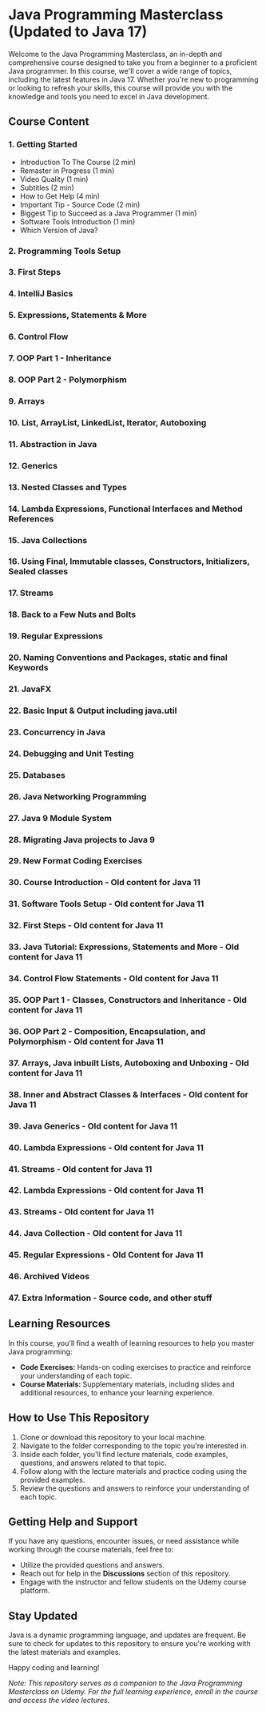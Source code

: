 # Java Programming Masterclass (Updated to Java 17)

Welcome to the Java Programming Masterclass, an in-depth and comprehensive course designed to take you from a beginner to a proficient Java programmer. In this course, we'll cover a wide range of topics, including the latest features in Java 17. Whether you're new to programming or looking to refresh your skills, this course will provide you with the knowledge and tools you need to excel in Java development.

## Course Content

### 1. Getting Started

- Introduction To The Course (2 min)
- Remaster in Progress (1 min)
- Video Quality (1 min)
- Subtitles (2 min)
- How to Get Help (4 min)
- Important Tip - Source Code (2 min)
- Biggest Tip to Succeed as a Java Programmer (1 min)
- Software Tools Introduction (1 min)
- Which Version of Java?

### 2. Programming Tools Setup

### 3. First Steps

### 4. IntelliJ Basics

### 5. Expressions, Statements & More

### 6. Control Flow

### 7. OOP Part 1 - Inheritance

### 8. OOP Part 2 - Polymorphism

### 9. Arrays

### 10. List, ArrayList, LinkedList, Iterator, Autoboxing

### 11. Abstraction in Java

### 12. Generics

### 13. Nested Classes and Types

### 14. Lambda Expressions, Functional Interfaces and Method References

### 15. Java Collections

### 16. Using Final, Immutable classes, Constructors, Initializers, Sealed classes

### 17. Streams

### 18. Back to a Few Nuts and Bolts

### 19. Regular Expressions

### 20. Naming Conventions and Packages, static and final Keywords

### 21. JavaFX

### 22. Basic Input & Output including java.util

### 23. Concurrency in Java

### 24. Debugging and Unit Testing

### 25. Databases

### 26. Java Networking Programming

### 27. Java 9 Module System

### 28. Migrating Java projects to Java 9

### 29. New Format Coding Exercises

### 30. Course Introduction - Old content for Java 11

### 31. Software Tools Setup - Old content for Java 11

### 32. First Steps - Old content for Java 11

### 33. Java Tutorial: Expressions, Statements and More - Old content for Java 11

### 34. Control Flow Statements - Old content for Java 11

### 35. OOP Part 1 - Classes, Constructors and Inheritance - Old content for Java 11

### 36. OOP Part 2 - Composition, Encapsulation, and Polymorphism - Old content for Java 11

### 37. Arrays, Java inbuilt Lists, Autoboxing and Unboxing - Old content for Java 11

### 38. Inner and Abstract Classes & Interfaces - Old content for Java 11

### 39. Java Generics - Old content for Java 11

### 40. Lambda Expressions - Old content for Java 11

### 41. Streams - Old content for Java 11

### 42. Lambda Expressions - Old content for Java 11

### 43. Streams - Old content for Java 11

### 44. Java Collection - Old content for Java 11

### 45. Regular Expressions - Old Content for Java 11

### 46. Archived Videos

### 47. Extra Information - Source code, and other stuff

## Learning Resources

In this course, you'll find a wealth of learning resources to help you master Java programming:

- **Code Exercises:** Hands-on coding exercises to practice and reinforce your understanding of each topic.
- **Course Materials:** Supplementary materials, including slides and additional resources, to enhance your learning experience.

## How to Use This Repository

1. Clone or download this repository to your local machine.
2. Navigate to the folder corresponding to the topic you're interested in.
3. Inside each folder, you'll find lecture materials, code examples, questions, and answers related to that topic.
4. Follow along with the lecture materials and practice coding using the provided examples.
5. Review the questions and answers to reinforce your understanding of each topic.

## Getting Help and Support

If you have any questions, encounter issues, or need assistance while working through the course materials, feel free to:

- Utilize the provided questions and answers.
- Reach out for help in the **Discussions** section of this repository.
- Engage with the instructor and fellow students on the Udemy course platform.

## Stay Updated

Java is a dynamic programming language, and updates are frequent. Be sure to check for updates to this repository to ensure you're working with the latest materials and examples.

Happy coding and learning!

*Note: This repository serves as a companion to the Java Programming Masterclass on Udemy. For the full learning experience, enroll in the course and access the video lectures.*
